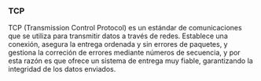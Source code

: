 ### TCP
TCP (Transmission Control Protocol) es un estándar de comunicaciones que se utiliza para transmitir datos a través de redes. Establece una conexión, asegura la entrega ordenada y sin errores de paquetes, y gestiona la correción de errores mediante números de secuencia, y por esta razón es que ofrece un sistema de entrega muy fiable, garantizando la integridad de los datos enviados.